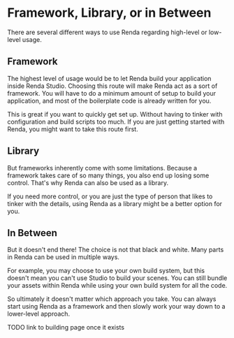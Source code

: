 # Framework, Library, or in Between

There are several different ways to use Renda regarding high-level or low-level
usage.

## Framework

The highest level of usage would be to let Renda build your application inside
Renda Studio. Choosing this route will make Renda act as a sort of framework.
You will have to do a minimum amount of setup to build your application, and
most of the boilerplate code is already written for you.

This is great if you want to quickly get set up. Without having to tinker with
configuration and build scripts too much. If you are just getting started with
Renda, you might want to take this route first.

## Library

But frameworks inherently come with some limitations. Because a framework takes
care of so many things, you also end up losing some control. That's why Renda
can also be used as a library.

If you need more control, or you are just the type of person that likes to
tinker with the details, using Renda as a library might be a better option for
you.

## In Between

But it doesn't end there! The choice is not that black and white. Many parts in
Renda can be used in multiple ways.

For example, you may choose to use your own build system, but this doesn't mean
you can't use Studio to build your scenes. You can still bundle your assets
within Renda while using your own build system for all the code.

So ultimately it doesn't matter which approach you take. You can always start
using Renda as a framework and then slowly work your way down to a lower-level
approach.

TODO link to building page once it exists

